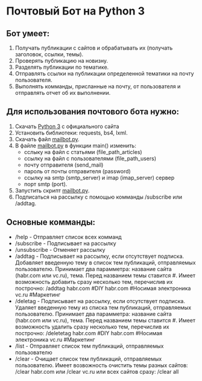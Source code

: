 # Почтовый Бот на Python 3
## Бот умеет:

1. Получать публикации с сайтов и обрабатывать их (получать заголовок, ссылки, темы).
2. Проверять публикацию на новизну.
3. Разделять публикации по тематике.
4. Отправлять ссылки на публикации определенной тематики на почту пользователя.
5. Выполнять комманды, присланные на почту, от пользователя и отправлять отчет об их выполнении.

## Для использования почтового бота нужно:

1. Скачать [Python 3](https://www.python.org/downloads/) с официального сайта
2. Установить библиотеки: requests, bs4, lxml.
3. Скачать файл [mailbot.py](https://github.com/EugeniyS/Mail-Bot-Sending-New-Articles-From-Sites/blob/main/mailbot.py).
4. В файле [mailbot.py](https://github.com/EugeniyS/Mail-Bot-Sending-New-Articles-From-Sites/blob/main/mailbot.py) в функции main() изменить: 
    - сслыку на файл с статьями (file_path_articles)
    - ссылку на файл с пользователями (file_path_users)
    - почту отправителя (send_mail)
    - пароль от почты отправителя (password)
    - ссылку на smtp (smtp_server) и imap (imap_server) сервер
    - порт smtp (port).
5. Запустить скрипт [mailbot.py](https://github.com/EugeniyS/Mail-Bot-Sending-New-Articles-From-Sites/blob/main/mailbot.py).
6. Подписаться на рассылку с помощью комманды /subscribe или /addtag.

## Основные комманды:

- /help - Отправляет список всех комманд
- /subscribe - Подписывает на рассылку
- /unsubscribe - Отменяет рассылку
- /addtag - Подписывает на рассылку, если отсутствует подписка. Добавляет введенную тему в список тем публикаций, отправляемых пользователю.
Принимает два парамметра: название сайта (habr.com или vc.ru), тема. Перед названием темы ставится #. 
Имеет возможность добавить сразу несколько тем, перечислив их построчно:
/addtag habr.com #DIY
habr.com #Носимая электроника
vc.ru #Маркетинг
- /deletag - Подписывает на рассылку, если отсутствует подписка. Удаляет введенную тему из списка тем публикаций, отправляемых пользователю.
Принимает два парамметра: название сайта (habr.com или vc.ru), тема. Перед названием темы ставится #.
Имеет возможность удалить сразу несколько тем, перечислив их построчно:
/deletetag habr.com #DIY
habr.com #Носимая электроника
vc.ru #Маркетинг
- /list - Отправляет список тем публикаций, отправляемых пользователю
- /clear - Очищает список тем публикаций, отправляемых пользователю.
Имеет возвожность очистить темы разных сайтов:
/clear habr.com или /clear vc.ru
или всех сайтов сразу:
/clear all
